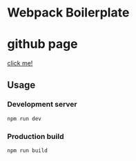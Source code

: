 # Webpack Boilerplate

# github page
[click me!](https://shibnev.github.io/__test__jug_ru/dist/index.html)
## Usage

### Development server

```bash
npm run dev
```

### Production build

```bash
npm run build
```
